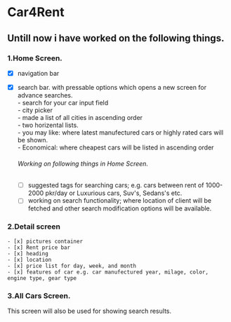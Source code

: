 # Car4Rent
## Untill now i have worked on the following things.

### 1.Home Screen.  
   - [x] navigation bar  
   - [x] search bar. with pressable options which opens a new screen for advance searches.  
         - search for your car input field  
         - city picker  <br />
    - made a list of all cities in ascending order <br/>
    - two horizental lists.  <br/>
    - you may like: where latest manufectured cars or highly rated cars will be shown.  
    - Economical: where cheapest cars will be listed in ascending order
     
     ###### Working on following things in Home Screen.  
     - [ ] suggested tags for searching cars; e.g. cars between rent of 1000-2000 pkr/day  or Luxurious cars, Suv's, Sedans's etc.
     - [ ] working on search functionality; where location of client will be fetched and other search modification options will be available.  <br/>
  
### 2.Detail screen  
    - [x] pictures container
    - [x] Rent price bar
    - [x] heading
    - [x] location
    - [x] price list for day, week, and month
    - [x] features of car e.g. car manufectured year, milage, color, engine type, gear type
 
 ### 3.All Cars Screen.  
   This screen will also be used for showing search results.
     
